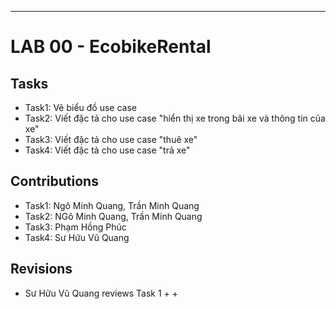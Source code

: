 ---
# LAB 00 - EcobikeRental
## Tasks
- Task1: Vẽ biểu đồ use case
- Task2: Viết đặc tả cho use case "hiển thị xe trong bãi xe và thông tin của xe"
- Task3: Viết đặc tả cho use case "thuê xe"
- Task4: Viết đặc tả cho use case "trả xe"

## Contributions
- Task1: Ngô Minh Quang, Trần Minh Quang
- Task2: NGô Minh Quang, Trần Minh Quang
- Task3: Phạm Hồng Phúc
- Task4: Sư Hứu Vũ Quang

## Revisions
- Sư Hữu Vũ Quang reviews Task 1
  + 
  +
